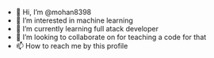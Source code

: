 - 👋 Hi, I’m @mohan8398
- 👀 I’m interested in machine learning
- 🌱 I’m currently learning full atack developer
- 💞️ I’m looking to collaborate on for teaching a code for that
- 📫 How to reach me by this profile

<!---
mohan8398/mohan8398 is a ✨ special ✨ repository because its `README.md` (this file) appears on your GitHub profile.
You can click the Preview link to take a look at your changes.
--->
